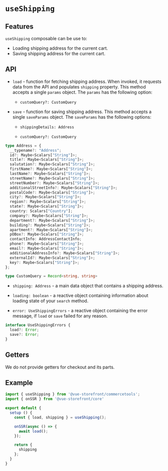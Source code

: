 # `useShipping`

## Features

`useShipping` composable can be use to:

* Loading shipping address for the current cart.
* Saving shipping address for the current cart.

## API

- `load` - function for fetching shipping address. When invoked, it requests data from the API and populates `shipping` property. This method accepts a single `params` object. The `params` has the following option:
 
    - `customQuery?: CustomQuery`

- `save` - function for saving shipping address. This method accepts a single `saveParams` object. The `saveParams` has the following options:
 
    - `shippingDetails: Address`

    - `customQuery?: CustomQuery`

```ts
type Address = {
  __typename?: "Address";
  id?: Maybe<Scalars["String"]>;
  title?: Maybe<Scalars["String"]>;
  salutation?: Maybe<Scalars["String"]>;
  firstName?: Maybe<Scalars["String"]>;
  lastName?: Maybe<Scalars["String"]>;
  streetName?: Maybe<Scalars["String"]>;
  streetNumber?: Maybe<Scalars["String"]>;
  additionalStreetInfo?: Maybe<Scalars["String"]>;
  postalCode?: Maybe<Scalars["String"]>;
  city?: Maybe<Scalars["String"]>;
  region?: Maybe<Scalars["String"]>;
  state?: Maybe<Scalars["String"]>;
  country: Scalars["Country"];
  company?: Maybe<Scalars["String"]>;
  department?: Maybe<Scalars["String"]>;
  building?: Maybe<Scalars["String"]>;
  apartment?: Maybe<Scalars["String"]>;
  pOBox?: Maybe<Scalars["String"]>;
  contactInfo: AddressContactInfo;
  phone?: Maybe<Scalars["String"]>;
  email?: Maybe<Scalars["String"]>;
  additionalAddressInfo?: Maybe<Scalars["String"]>;
  externalId?: Maybe<Scalars["String"]>;
  key?: Maybe<Scalars["String"]>;
};

type CustomQuery = Record<string, string>
```

- `shipping: Address` - a main data object that contains a shipping address.

- `loading: boolean` - a reactive object containing information about loading state of your `search` method.

- `error: UseShippingErrors` - a reactive object containing the error message, if `load` or `save` failed for any reason.

```ts
interface UseShippingErrors {
  load?: Error;
  save?: Error;
}
```

## Getters

We do not provide getters for checkout and its parts.

## Example

```js
import { useShipping } from '@vue-storefront/commercetools';
import { onSSR } from '@vue-storefront/core'

export default {
  setup () {
    const { load, shipping } = useShipping();

    onSSR(async () => {
      await load();
    });

    return {
      shipping
    };
  }
}
```

